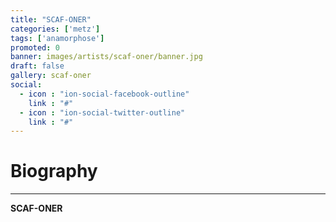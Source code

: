 ```yaml
---
title: "SCAF-ONER"
categories: ['metz']
tags: ['anamorphose']
promoted: 0
banner: images/artists/scaf-oner/banner.jpg
draft: false
gallery: scaf-oner
social:
  - icon : "ion-social-facebook-outline"
    link : "#"
  - icon : "ion-social-twitter-outline"
    link : "#"
---
```


# Biography
---

**SCAF-ONER**